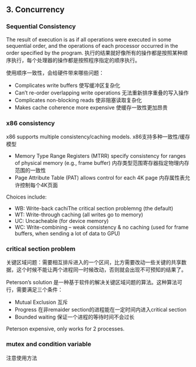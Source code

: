 ## 3. Concurrency

### Sequential Consistency

The result of execution is as if all operations were executed in some sequential order, and the operations of each processor occurred in the order specified by the program.
执行的结果就好像所有的操作都是按照某种顺序执行，每个处理器的操作都是按照程序指定的顺序执行。

使用顺序一致性，会给硬件带来哪些问题：
* Complicates write buffers 使写缓冲区复杂化
* Can’t re-order overlapping write operations 无法重新排序重叠的写入操作
* Complicates non-blocking reads 使非阻塞读取复杂化
* Makes cache coherence more expensive 使缓存一致性更加昂贵

### x86 consistency

x86 supports multiple consistency/caching models. x86支持多种一致性/缓存模型
* Memory Type Range Registers (MTRR) specify consistency for ranges of physical memory (e.g., frame buffer) 内存类型范围寄存器指定物理内存范围的一致性
* Page Attribute Table (PAT) allows control for each 4K page 内存属性表允许控制每个4K页面

Choices include:
- WB: Write-back cachiThe critical section problemng (the default)
- WT: Write-through caching (all writes go to memory)
- UC: Uncacheable (for device memory)
- WC: Write-combining – weak consistency & no caching
(used for frame buffers, when sending a lot of data to GPU)

### critical section problem

关键区域问题：需要相互排斥进入的一个区间，比方需要改动一些关键的共享数据，这个时候不能让两个进程同一时候改动，否则就会出现不可预知的结果了。

Peterson’s solution 是一种基于软件的解决关键区域问题的算法。这种算法可行，需要满足三个条件：
* Mutual Exclusion 互斥
* Progress 在非remaider section的进程能在一定时间内进入critical section
* Bounded waiting 保证一个进程的等待时间不会过长

Peterson expensive, only works for 2 processes.

### mutex and condition variable

注意使用方法


